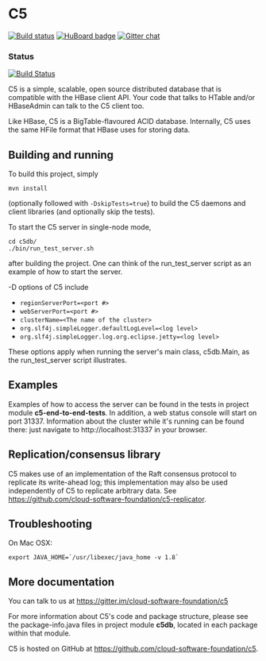 C5
====================
[![Build status](https://travis-ci.org/cloud-software-foundation/c5.svg)](https://travis-ci.org/cloud-software-foundation/c5) [![HuBoard badge](http://img.shields.io/badge/Hu-Board-7965cc.svg)](https://huboard.com/cloud-software-foundation/c5)
[![Gitter chat](https://badges.gitter.im/gitterHQ/gitter.png)](https://gitter.im/cloud-software-foundation/c5)

### Status
[![Build Status](https://travis-ci.org/OhmData/c5.svg)](https://travis-ci.org/OhmData/c5)

C5 is a simple, scalable, open source distributed database that is compatible with the HBase client API. Your code
that talks to HTable and/or HBaseAdmin can talk to the C5 client too.

Like HBase, C5 is a BigTable-flavoured ACID database. Internally, C5 uses the same HFile format that HBase uses for storing data.

Building and running
--------------------
To build this project, simply

    mvn install

(optionally followed with `-DskipTests=true`) to build the C5 daemons and client libraries (and optionally skip the tests).

To start the C5 server in single-node mode,

    cd c5db/
    ./bin/run_test_server.sh

after building the project. One can think of the run_test_server script as an example of how to start the server.

-D options of C5 include

- `regionServerPort=<port #>`
- `webServerPort=<port #>`
- `clusterName=<The name of the cluster>`
- `org.slf4j.simpleLogger.defaultLogLevel=<log level>`
- `org.slf4j.simpleLogger.log.org.eclipse.jetty=<log level>`

These options apply when running the server's main class, c5db.Main, as the run_test_server script illustrates.

Examples
--------
Examples of how to access the server can be found in the tests in project module __c5-end-to-end-tests__. In
addition, a web status console will start on port 31337. Information about the cluster while it's running can be found there:
just navigate to http://localhost:31337 in your browser.

Replication/consensus library
---------------
C5 makes use of an implementation of the Raft consensus protocol to replicate its write-ahead log; this implementation may
also be used independently of C5 to replicate arbitrary data. See https://github.com/cloud-software-foundation/c5-replicator.

Troubleshooting
---------------
On Mac OSX:

    export JAVA_HOME=`/usr/libexec/java_home -v 1.8`

More documentation
------------------
You can talk to us at https://gitter.im/cloud-software-foundation/c5

For more information about C5's code and package structure, please see the package-info.java files in project module __c5db__,
located in each package within that module.

C5 is hosted on GitHub at https://github.com/cloud-software-foundation/c5.



